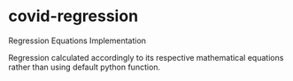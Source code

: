 # covid-regression
Regression Equations Implementation

Regression calculated accordingly to its respective mathematical equations rather than using default python function.
